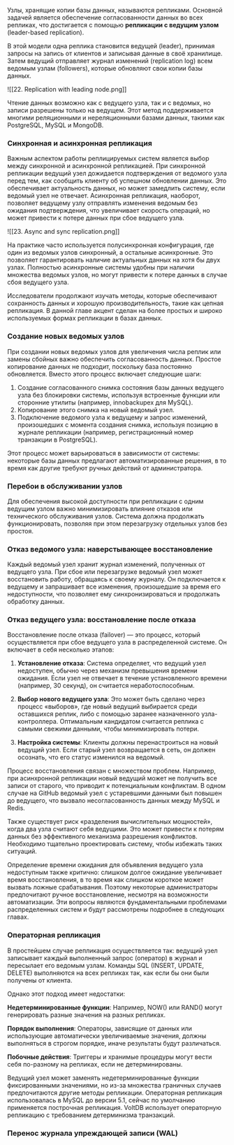 Узлы, хранящие копии базы данных, называются репликами. Основной задачей является обеспечение согласованности данных во всех репликах, что достигается с помощью **репликации с ведущим узлом** (leader-based replication).

В этой модели одна реплика становится ведущей (leader), принимая запросы на запись от клиентов и записывая данные в своё хранилище. Затем ведущий отправляет журнал изменений (replication log) всем ведомым узлам (followers), которые обновляют свои копии базы данных.

![[22. Replication with leading node.png]]

Чтение данных возможно как с ведущего узла, так и с ведомых, но записи разрешены только на ведущем. Этот метод поддерживается многими реляционными и нереляционными базами данных, такими как PostgreSQL, MySQL и MongoDB.

### Синхронная и асинхронная репликация

Важным аспектом работы реплицируемых систем является выбор между синхронной и асинхронной репликацией. При синхронной репликации ведущий узел дожидается подтверждения от ведомого узла перед тем, как сообщить клиенту об успешном обновлении данных. Это обеспечивает актуальность данных, но может замедлить систему, если ведомый узел не отвечает. Асинхронная репликация, наоборот, позволяет ведущему узлу отправлять изменения ведомым без ожидания подтверждения, что увеличивает скорость операций, но может привести к потере данных при сбое ведущего узла.

![[23. Async and sync replication.png]]

На практике часто используется полусинхронная конфигурация, где один из ведомых узлов синхронный, а остальные асинхронные. Это позволяет гарантировать наличие актуальных данных на хотя бы двух узлах. Полностью асинхронные системы удобны при наличии множества ведомых узлов, но могут привести к потере данных в случае сбоя ведущего узла.

Исследователи продолжают изучать методы, которые обеспечивают сохранность данных и хорошую производительность, такие как цепная репликация. В данной главе акцент сделан на более простых и широко используемых формах репликации в базах данных.

### Создание новых ведомых узлов

При создании новых ведомых узлов для увеличения числа реплик или замены сбойных важно обеспечить согласованность данных. Простое копирование данных не подходит, поскольку база постоянно обновляется. Вместо этого процесс включает следующие шаги:

1. Создание согласованного снимка состояния базы данных ведущего узла без блокировки системы, используя встроенные функции или сторонние утилиты (например, innobackupex для MySQL).
2. Копирование этого снимка на новый ведомый узел.
3. Подключение ведомого узла к ведущему и запрос изменений, произошедших с момента создания снимка, используя позицию в журнале репликации (например, регистрационный номер транзакции в PostgreSQL).

Этот процесс может варьироваться в зависимости от системы: некоторые базы данных предлагают автоматизированные решения, в то время как другие требуют ручных действий от администратора.
### Перебои в обслуживании узлов

Для обеспечения высокой доступности при репликации с одним ведущим узлом важно минимизировать влияние отказов или технического обслуживания узлов. Система должна продолжать функционировать, позволяя при этом перезагрузку отдельных узлов без простоя.

### Отказ ведомого узла: наверстывающее восстановление

Каждый ведомый узел хранит журнал изменений, полученных от ведущего узла. При сбое или перезагрузке ведомый узел может восстановить работу, обращаясь к своему журналу. Он подключается к ведущему и запрашивает все изменения, произошедшие за время его недоступности, что позволяет ему синхронизироваться и продолжать обработку данных.

### Отказ ведущего узла: восстановление после отказа

Восстановление после отказа (failover) — это процесс, который осуществляется при сбое ведущего узла в распределенной системе. Он включает в себя несколько этапов:

1. **Установление отказа**: Система определяет, что ведущий узел недоступен, обычно через механизм превышения времени ожидания. Если узел не отвечает в течение установленного времени (например, 30 секунд), он считается неработоспособным.
    
2. **Выбор нового ведущего узла**: Это может быть сделано через процесс «выборов», где новый ведущий выбирается среди оставшихся реплик, либо с помощью заранее назначенного узла-контроллера. Оптимальным кандидатом считается реплика с самыми свежими данными, чтобы минимизировать потери.
    
3. **Настройка системы**: Клиенты должны перенастроиться на новый ведущий узел. Если старый узел возвращается в сеть, он должен осознать, что его статус изменился на ведомый.
    

Процесс восстановления связан с множеством проблем. Например, при асинхронной репликации новый ведущий может не получить все записи от старого, что приводит к потенциальным конфликтам. В одном случае на GitHub ведомый узел с устаревшими данными был повышен до ведущего, что вызвало несогласованность данных между MySQL и Redis.

Также существует риск «разделения вычислительных мощностей», когда два узла считают себя ведущими. Это может привести к потерям данных без эффективного механизма разрешения конфликтов. Необходимо тщательно проектировать систему, чтобы избежать таких ситуаций.

Определение времени ожидания для объявления ведущего узла недоступным также критично: слишком долгое ожидание увеличивает время восстановления, в то время как слишком короткое может вызвать ложные срабатывания. Поэтому некоторые администраторы предпочитают ручное восстановление, несмотря на возможности автоматизации. Эти вопросы являются фундаментальными проблемами распределенных систем и будут рассмотрены подробнее в следующих главах.

### Операторная репликация

В простейшем случае репликация осуществляется так: ведущий узел записывает каждый выполненный запрос (оператор) в журнал и пересылает его ведомым узлам. Команды SQL (INSERT, UPDATE, DELETE) выполняются на всех репликах так, как если бы они были получены от клиента.

Однако этот подход имеет недостатки:

**Недетерминированные функции**: Например, NOW() или RAND() могут генерировать разные значения на разных репликах.

**Порядок выполнения**: Операторы, зависящие от данных или использующие автоматически увеличиваемые значения, должны выполняться в строгом порядке, иначе результаты будут различаться.

 **Побочные действия**: Триггеры и хранимые процедуры могут вести себя по-разному на репликах, если не детерминированы.

Ведущий узел может заменять недетерминированные функции фиксированными значениями, но из-за множества граничных случаев предпочитаются другие методы репликации. Операторная репликация использовалась в MySQL до версии 5.1, сейчас по умолчанию применяется построчная репликация. VoltDB использует операторную репликацию с требованием детерминизма транзакций.

### Перенос журнала упреждающей записи (WAL)

